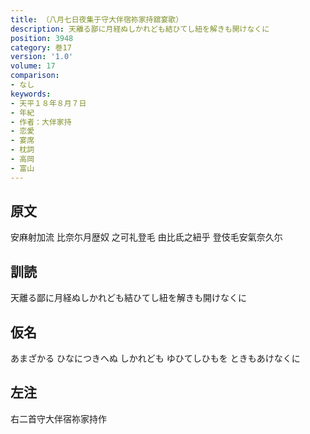 ```yaml
---
title: （八月七日夜集于守大伴宿祢家持舘宴歌）
description: 天離る鄙に月経ぬしかれども結ひてし紐を解きも開けなくに
position: 3948
category: 巻17
version: '1.0'
volume: 17
comparison:
- なし
keywords:
- 天平１８年８月７日
- 年紀
- 作者：大伴家持
- 恋愛
- 宴席
- 枕詞
- 高岡
- 富山
---
```


## 原文

安麻射加流 比奈尓月歴奴 之可礼登毛 由比氐之紐乎 登伎毛安氣奈久尓

## 訓読

天離る鄙に月経ぬしかれども結ひてし紐を解きも開けなくに

## 仮名

あまざかる ひなにつきへぬ しかれども ゆひてしひもを ときもあけなくに

## 左注

右二首守大伴宿祢家持作
